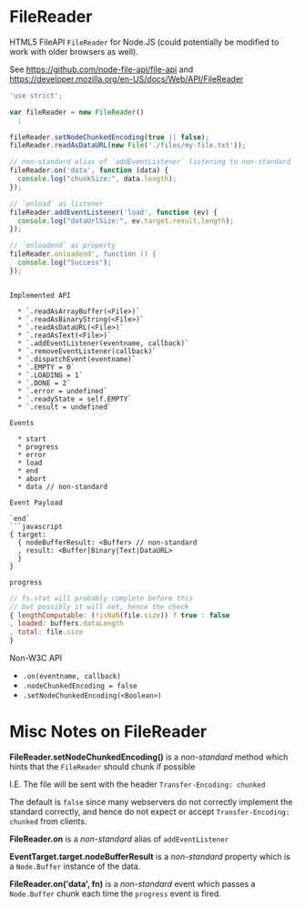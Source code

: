 FileReader
==========

HTML5 FileAPI `FileReader` for Node.JS
(could potentially be modified to work with older browsers as well).

See <https://github.com/node-file-api/file-api> and <https://developer.mozilla.org/en-US/docs/Web/API/FileReader> 


```javascript
'use strict';

var fileReader = new FileReader()
  ;

fileReader.setNodeChunkedEncoding(true || false);
fileReader.readAsDataURL(new File('./files/my-file.txt'));

// non-standard alias of `addEventListener` listening to non-standard `data` event
fileReader.on('data', function (data) {
  console.log("chunkSize:", data.length);
});

// `onload` as listener
fileReader.addEventListener('load', function (ev) {
  console.log("dataUrlSize:", ev.target.result.length);
});

// `onloadend` as property
fileReader.onloadend', function () {
  console.log("Success");
});
```
```

Implemented API

  * `.readAsArrayBuffer(<File>)`
  * `.readAsBinaryString(<File>)`
  * `.readAsDataURL(<File>)`
  * `.readAsText(<File>)`
  * `.addEventListener(eventname, callback)`
  * `.removeEventListener(callback)`
  * `.dispatchEvent(eventname)`
  * `.EMPTY = 0`
  * `.LOADING = 1`
  * `.DONE = 2`
  * `.error = undefined`
  * `.readyState = self.EMPTY`
  * `.result = undefined`

Events

  * start
  * progress
  * error
  * load
  * end
  * abort
  * data // non-standard

Event Payload

`end`
```javascript
{ target:
  { nodeBufferResult: <Buffer> // non-standard
  , result: <Buffer|Binary|Text|DataURL>
  }
}
```

`progress`
```javascript
// fs.stat will probably complete before this
// but possibly it will not, hence the check
{ lengthComputable: (!isNaN(file.size)) ? true : false
, loaded: buffers.dataLength
, total: file.size
}
```

Non-W3C API

  * `.on(eventname, callback)`
  * `.nodeChunkedEncoding = false`
  * `.setNodeChunkedEncoding(<Boolean>)`
  
Misc Notes on FileReader
===

**FileReader.setNodeChunkedEncoding()** is a *non-standard* method which hints that the `FileReader` should chunk if possible

I.E. The file will be sent with the header `Transfer-Encoding: chunked`

The default is `false` since many webservers do not correctly implement the standard correctly,
and hence do not expect or accept `Transfer-Encoding: chunked` from clients.

**FileReader.on** is a *non-standard* alias of `addEventListener`

**EventTarget.target.nodeBufferResult** is a *non-standard* property which is a `Node.Buffer` instance of the data.

**FileReader.on('data', fn)** is a *non-standard* event which passes a `Node.Buffer` chunk each time the `progress` event is fired.
